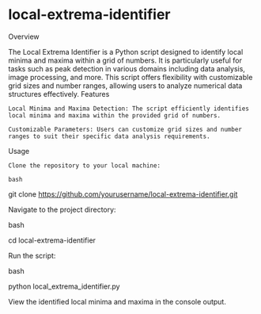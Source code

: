 # local-extrema-identifier
Overview

The Local Extrema Identifier is a Python script designed to identify local minima and maxima within a grid of numbers. It is particularly useful for tasks such as peak detection in various domains including data analysis, image processing, and more. This script offers flexibility with customizable grid sizes and number ranges, allowing users to analyze numerical data structures effectively.
Features

    Local Minima and Maxima Detection: The script efficiently identifies local minima and maxima within the provided grid of numbers.

    Customizable Parameters: Users can customize grid sizes and number ranges to suit their specific data analysis requirements.

Usage

    Clone the repository to your local machine:

    bash

git clone https://github.com/yourusername/local-extrema-identifier.git

Navigate to the project directory:

bash

cd local-extrema-identifier

Run the script:

bash

python local_extrema_identifier.py

View the identified local minima and maxima in the console output.
